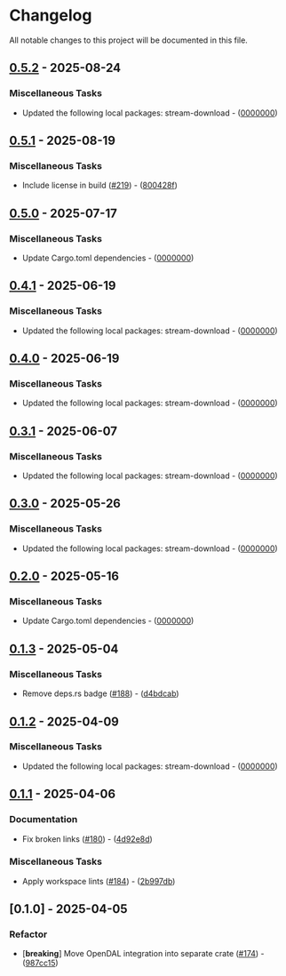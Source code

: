 # Changelog

All notable changes to this project will be documented in this file.

## [0.5.2](https://github.com/aschey/stream-download-rs/compare/stream-download-opendal-v0.5.1..stream-download-opendal-v0.5.2) - 2025-08-24

### Miscellaneous Tasks

- Updated the following local packages: stream-download - ([0000000](https://github.com/aschey/stream-download-rs/commit/0000000))

## [0.5.1](https://github.com/aschey/stream-download-rs/compare/stream-download-opendal-v0.5.0..stream-download-opendal-v0.5.1) - 2025-08-19

### Miscellaneous Tasks

- Include license in build ([#219](https://github.com/aschey/stream-download-rs/issues/219)) - ([800428f](https://github.com/aschey/stream-download-rs/commit/800428f192703e8734ba7ce4488267ff126d9bb8))

## [0.5.0](https://github.com/aschey/stream-download-rs/compare/stream-download-opendal-v0.4.1..stream-download-opendal-v0.5.0) - 2025-07-17

### Miscellaneous Tasks

- Update Cargo.toml dependencies - ([0000000](https://github.com/aschey/stream-download-rs/commit/0000000))

## [0.4.1](https://github.com/aschey/stream-download-rs/compare/stream-download-opendal-v0.4.0..stream-download-opendal-v0.4.1) - 2025-06-19

### Miscellaneous Tasks

- Updated the following local packages: stream-download - ([0000000](https://github.com/aschey/stream-download-rs/commit/0000000))

## [0.4.0](https://github.com/aschey/stream-download-rs/compare/stream-download-opendal-v0.3.1..stream-download-opendal-v0.4.0) - 2025-06-19

### Miscellaneous Tasks

- Updated the following local packages: stream-download - ([0000000](https://github.com/aschey/stream-download-rs/commit/0000000))

## [0.3.1](https://github.com/aschey/stream-download-rs/compare/stream-download-opendal-v0.3.0..stream-download-opendal-v0.3.1) - 2025-06-07

### Miscellaneous Tasks

- Updated the following local packages: stream-download - ([0000000](https://github.com/aschey/stream-download-rs/commit/0000000))

## [0.3.0](https://github.com/aschey/stream-download-rs/compare/stream-download-opendal-v0.2.0..stream-download-opendal-v0.3.0) - 2025-05-26

### Miscellaneous Tasks

- Updated the following local packages: stream-download - ([0000000](https://github.com/aschey/stream-download-rs/commit/0000000))

## [0.2.0](https://github.com/aschey/stream-download-rs/compare/stream-download-opendal-v0.1.3..stream-download-opendal-v0.2.0) - 2025-05-16

### Miscellaneous Tasks

- Update Cargo.toml dependencies - ([0000000](https://github.com/aschey/stream-download-rs/commit/0000000))

## [0.1.3](https://github.com/aschey/stream-download-rs/compare/stream-download-opendal-v0.1.2..stream-download-opendal-v0.1.3) - 2025-05-04

### Miscellaneous Tasks

- Remove deps.rs badge ([#188](https://github.com/aschey/stream-download-rs/issues/188)) - ([d4bdcab](https://github.com/aschey/stream-download-rs/commit/d4bdcab0ac350fa653617a347866f4b675edf2de))

## [0.1.2](https://github.com/aschey/stream-download-rs/compare/stream-download-opendal-v0.1.1..stream-download-opendal-v0.1.2) - 2025-04-09

### Miscellaneous Tasks

- Updated the following local packages: stream-download - ([0000000](https://github.com/aschey/stream-download-rs/commit/0000000))

## [0.1.1](https://github.com/aschey/stream-download-rs/compare/stream-download-opendal-v0.1.0..stream-download-opendal-v0.1.1) - 2025-04-06

### Documentation

- Fix broken links ([#180](https://github.com/aschey/stream-download-rs/issues/180)) - ([4d92e8d](https://github.com/aschey/stream-download-rs/commit/4d92e8d1bc2982dc33a5919b7a924b984bec712c))

### Miscellaneous Tasks

- Apply workspace lints ([#184](https://github.com/aschey/stream-download-rs/issues/184)) - ([2b997db](https://github.com/aschey/stream-download-rs/commit/2b997dbab4b1b4b33615410995c7fe68ef2f0ddf))

## [0.1.0] - 2025-04-05

### Refactor

- [**breaking**] Move OpenDAL integration into separate crate ([#174](https://github.com/aschey/stream-download-rs/issues/174)) - ([987cc15](https://github.com/aschey/stream-download-rs/commit/987cc15f5307df96598d3f4d13bb04409d2b7dcf))

